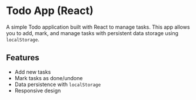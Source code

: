 # Todo App (React)

A simple Todo application built with React to manage tasks. This app allows you to add, mark, and manage tasks with persistent data storage using `localStorage`.

## Features
- Add new tasks
- Mark tasks as done/undone
- Data persistence with `localStorage`
- Responsive design

